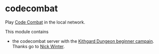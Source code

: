 # codecombat

Play [Code Combat](http://codecombat.com/) in the local network.

This module contains
- the codecombat server with the [Kithgard Dungeon beginner campain](http://codecombat.com/play). Thanks go to [Nick Winter](https://github.com/nwinter).
